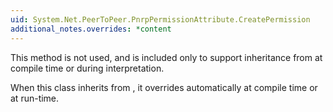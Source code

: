 ```yaml
---
uid: System.Net.PeerToPeer.PnrpPermissionAttribute.CreatePermission
additional_notes.overrides: *content
---
```


<p>This method is not used, and is included only to support inheritance from <xref href="System.Security.Permissions.SecurityAttribute"></xref> at compile time or during interpretation.  
  
 When this class inherits from <xref href="System.Security.Permissions.SecurityAttribute"></xref>, it overrides <xref href="System.Security.Permissions.SecurityAttribute.CreatePermission"></xref> automatically at compile time or at run-time.</p>


